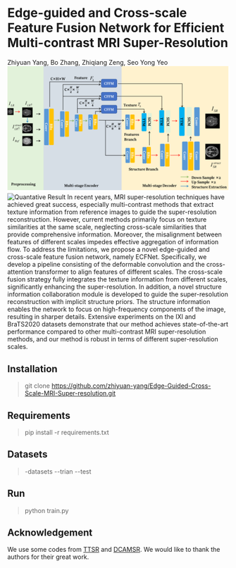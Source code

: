 # Edge-guided and Cross-scale Feature Fusion Network for Efficient Multi-contrast MRI Super-Resolution
Zhiyuan Yang, Bo Zhang, Zhiqiang Zeng, Seo Yong Yeo
![Network](./Fig/Fig1.png)
![Quantative Result](./Fig/Fig3.png)
In recent years, MRI super-resolution techniques have achieved great 
success, especially multi-contrast methods that extract texture information from 
reference images to guide the super-resolution reconstruction. However, current
methods primarily focus on texture similarities at the same scale, neglecting
cross-scale similarities that provide comprehensive information. Moreover, the 
misalignment between features of different scales impedes effective aggregation 
of information flow. To address the limitations, we propose a novel edge-guided 
and cross-scale feature fusion network, namely ECFNet. Specifically, we develop a pipeline consisting of the deformable convolution and the cross-attention 
transformer to align features of different scales. The cross-scale fusion strategy
fully integrates the texture information from different scales, significantly enhancing the super-resolution. In addition, a novel structure information collaboration module is developed to guide the super-resolution reconstruction with implicit structure priors. The structure information enables the network to focus on
high-frequency components of the image, resulting in sharper details. Extensive 
experiments on the IXI and BraTS2020 datasets demonstrate that our method 
achieves state-of-the-art performance compared to other multi-contrast MRI super-resolution methods, and our method is robust in terms of different super-resolution scales.

## Installation
>git clone https://github.com/zhiyuan-yang/Edge-Guided-Cross-Scale-MRI-Super-resolution.git
## Requirements
>pip install -r requirements.txt
## Datasets
>-datasets
>--trian
>--test
## Run
>python train.py
## Acknowledgement
We use some codes from [TTSR](https://github.com/researchmm/TTSR) and [DCAMSR](https://github.com/Solor-pikachu/DCAMSR). We would like to thank the authors for their great work.

